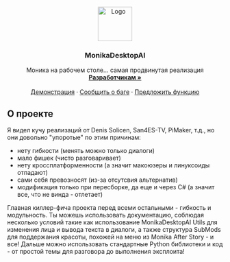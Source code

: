 <!-- PROJECT LOGO -->
<br />
<div align="center">
  <a href="https://github.com/othneildrew/Best-README-Template">
    <img src="images/logo.png" alt="Logo" width="80" height="80">
  </a>

  <h3 align="center">MonikaDesktopAI</h3>

  <p align="center">
    Моника на рабочем столе... самая продвинутая реализация
    <br />
    <a href="https://github.com/goosedev72-projects/MonikaDesktopAI/wiki"><strong>Разработчикам »</strong></a>
    <br />
    <br />
    <a href="https://github.com/goosedev72-projects/MonikaDesktopAI/wiki">Демонстрация</a>
    &middot;
    <a href="https://github.com/goosedev72-projects/MonikaDesktopAI/wiki/issues/">Сообщить о баге</a>
    &middot;
    <a href="https://github.com/goosedev72-projects/MonikaDesktopAI/wiki/issues/">Предложить функцию</a>
  </p>
</div>

## О проекте
Я видел кучу реализаций от Denis Solicen, San4ES-TV, PiMaker, т.д., но они довольно "упоротые" по этим причинам:

- нету гибкости (менять можно только диалоги)
- мало фишек (чисто разговаривает)
- нету кроссплатформенности (а значит макоюзеры и линуксоиды отпадают)
- сами себя превозносят (из-за отсутсвия альтернатив)
- модификация только при пересборке, да еще и через C# (а значит все, что не винда - отлетает)

Главная киллер-фича проекта перед всеми остальными - гибкость и модульность. Ты можешь использовать документацию, соблюдая несколько условий такие как использование MonikaDesktopAI Utils для изменения лица и вывода текста в диалоги, а также структура SubMods для поддержания красоты, похожей на меню из Monika After Story - и все! Дальше можно использовать стандартные Python библиотеки и код - от простой темы для разговора до выполнения эксплоита!
